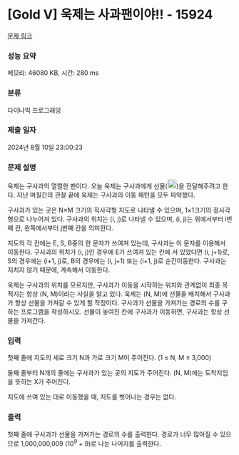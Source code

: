 # [Gold V] 욱제는 사과팬이야!! - 15924 

[문제 링크](https://www.acmicpc.net/problem/15924) 

### 성능 요약

메모리: 46080 KB, 시간: 280 ms

### 분류

다이나믹 프로그래밍

### 제출 일자

2024년 8월 10일 23:00:23

### 문제 설명

<p>욱제는 구사과의 열렬한 팬이다. 오늘 욱제는 구사과에게 선물(<img alt="" class="no-responsive" src="https://onlinejudgeimages.s3-ap-northeast-1.amazonaws.com/problem/15559/1.png" style="height:20px; width:20px">)을 전달해주려고 한다. 지난 며칠간의 관찰 끝에 욱제는 구사과의 이동 패턴을 모두 파악했다.</p>

<p>구사과가 있는 곳은 N×M 크기의 직사각형 지도로 나타낼 수 있으며, 1×1크기의 정사각형으로 나누어져 있다. 구사과의 위치는 (i, j)로 나타낼 수 있으며, (i, j)는 위에서부터 i번째 칸, 왼쪽에서부터 j번째 칸을 의미한다.</p>

<p>지도의 각 칸에는 E, S, B중의 한 문자가 쓰여져 있는데, 구사과는 이 문자를 이용해서 이동한다. 구사과의 위치가 (i, j)인 경우에 E가 쓰여져 있는 칸에 서 있었다면 (i, j+1)로, S의 경우에는 (i+1, j)로, B의 경우에는 (i, j+1) 또는 (i+1, j)로 순간이동한다. 구사과는 지치지 않기 때문에, 계속해서 이동한다.</p>

<p>욱제는 구사과의 위치를 모르지만, 구사과가 이동을 시작하는 위치와 관계없이 최종 목적지는 항상 (N, M)이라는 사실을 알고 있다. 욱제는 (N, M)에 선물을 배치해서 구사과가 항상 선물을 가져갈 수 있게 할 작정이다. 구사과가 선물을 가져가는 경로의 수를 구하는 프로그램을 작성하시오. 선물이 놓여진 칸에 구사과가 이동하면, 구사과는 항상 선물을 가져간다.</p>

### 입력 

 <p>첫째 줄에 지도의 세로 크기 N과 가로 크기 M이 주어진다. (1 ≤ N, M ≤ 3,000)</p>

<p>둘째 줄부터 N개의 줄에는 구사과가 있는 곳의 지도가 주어진다. (N, M)에는 도착지임을 뜻하는 X가 주어진다.</p>

<p>지도에 쓰여 있는 대로 이동했을 때, 지도를 벗어나는 경우는 없다.</p>

### 출력 

 <p>첫째 줄에 구사과가 선물을 가져가는 경로의 수를 출력한다. 경로가 너무 많아질 수 있으므로 1,000,000,009 (10<sup>9</sup> + 9)로 나눈 나머지를 출력한다.</p>

